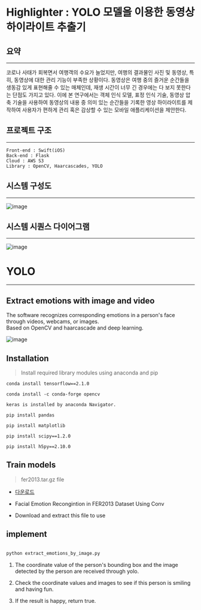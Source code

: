 
# Highlighter : YOLO 모델을 이용한 동영상 하이라이트 추출기


## 요약
---
코로나 사태가 회복면서 여행객의 수요가 늘었지만, 여행의 결과물인 사진 및 동영상, 특히, 동영상에 대한 관리 기능이 부족한 상황이다. 
동영상은 여행 중의 즐거운 순간들을 생동감 있게 표현해줄 수 있는 매체인데, 재생 시간이 너무 긴 경우에는 다 보지 못한다는 단점도 가지고 있다. 
이에 본 연구에서는 객체 인식 모델, 표정 인식 기술, 동영상 압축 기술을 사용하여 동영상의 내용 중 의미 있는 순간들을 기록한 영상 하이라이트를 제작하여
사용자가 편하게 관리 혹은 감상할 수 있는 모바일 애플리케이션을 제안한다.

## 프로젝트 구조
---
```
Front-end : Swift(iOS)
Back-end : Flask
Cloud : AWS S3
Library : OpenCV, Haarcascades, YOLO
```
## 시스템 구성도
---
![image](https://user-images.githubusercontent.com/29617557/171854630-1dc26314-e759-4ca0-908e-724f8f217cb5.jpeg)

## 시스템 시퀀스 다이어그램
---
![image](https://user-images.githubusercontent.com/29617557/171855643-6afd50c3-876b-47fa-895f-cbdf382a107d.png)


# YOLO
---
## Extract emotions with image and video

The software recognizes corresponding emotions in a person's face through videos, webcams, or images.  
 Based on OpenCV and haarcascade and deep learning.

![image](https://user-images.githubusercontent.com/29617557/171856516-fe7b7524-0f38-4593-85ee-cd9d8e39a01f.png)

## Installation

> Install required library modules using anaconda and pip

```
conda install tensorflow==2.1.0

conda install -c conda-forge opencv

keras is installed by anaconda Navigator.

pip install pandas

pip install matplotlib

pip install scipy==1.2.0

pip install h5py==2.10.0
```

## Train models

> fer2013.tar.gz file

- [다운로드](https://www.kaggle.com/c/challenges-in-representation-learning-facial-expression-recognition-challenge/data)

- Facial Emotion Recongintion in FER2013 Dataset Using Conv

- Download and extract this file to use

## implement

```python

python extract_emotions_by_image.py

```

1. The coordinate value of the person's bounding box and the image detected by the person are received through yolo.

2. Check the coordinate values and images to see if this person is smiling and having fun.

3. If the result is happy, return true.
